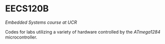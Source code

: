 # EECS120B
*Embedded Systems course at UCR*

Codes for labs utilizing a variety of hardware controlled by the *ATmega1284* microcontroller.
